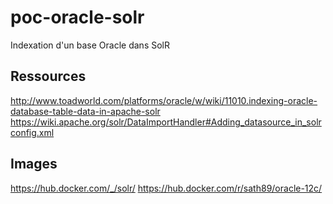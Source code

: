 # poc-oracle-solr
Indexation d'un base Oracle dans SolR

## Ressources
http://www.toadworld.com/platforms/oracle/w/wiki/11010.indexing-oracle-database-table-data-in-apache-solr
https://wiki.apache.org/solr/DataImportHandler#Adding_datasource_in_solrconfig.xml

## Images
https://hub.docker.com/_/solr/
https://hub.docker.com/r/sath89/oracle-12c/
